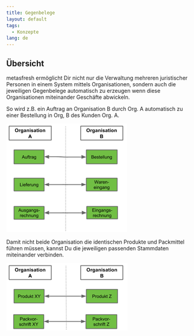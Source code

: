 ```yaml
---
title: Gegenbelege
layout: default
tags:
  - Konzepte  
lang: de
---
```

## Übersicht

metasfresh ermöglicht Dir nicht nur die Verwaltung mehreren juristischer Personen in einem System mittels Organisationen, sondern auch die jeweiligen Gegenbelege automatisch zu erzeugen wenn diese Organisationen miteinander Geschäfte abwickeln.

So wird z.B. ein Auftrag an Organisation B durch Org. A automatisch zu einer Bestellung in Org, B des Kunden Org. A. 


![Gegenbelege](../images/de_Gegenbelege.png)


Damit nicht beide Organisation die identischen Produkte und Packmittel führen müssen, kannst Du die jeweiligen passenden Stammdaten miteinander verbinden.

![Gegenbelege Stammdaten](../images/de_Gegenbelege_Stammdaten.png) 







